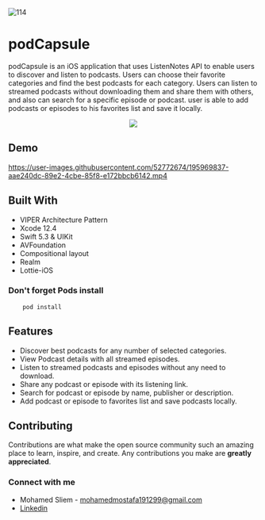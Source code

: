 ![114](https://user-images.githubusercontent.com/52772674/196005816-7e7cb4c5-db16-4252-8f1e-382840a79644.png)


# podCapsule

podCapsule is an iOS application that uses ListenNotes API to enable users to discover and listen to podcasts. Users can choose their favorite categories and find the best podcasts for each category. Users can listen to streamed podcasts without downloading them and share them with others, and also can search for a specific episode or podcast. user is able to add podcasts or episodes to his favorites list and save it locally.

<p align="center">
<img src = https://github.com/mosliem/podCapsule/blob/main/Screenshots/mock.png>
</p>

## Demo

https://user-images.githubusercontent.com/52772674/195969837-aae240dc-89e2-4cbe-85f8-e172bbcb6142.mp4

## Built With
- VIPER Architecture Pattern 
- Xcode 12.4
- Swift 5.3 & UIKit
- AVFoundation
- Compositional layout
- Realm 
- Lottie-iOS



<h3> Don't forget Pods install </h3>

        pod install


## Features 

- Discover best podcasts for any number of selected categories.
- View Podcast details with all streamed episodes.
- Listen to streamed podcasts and episodes without any need to download.
- Share any podcast or episode with its listening link.
- Search for podcast or episode by name, publisher or description.
- Add podcast or episode to favorites list and save podcasts locally.


## Contributing

Contributions are what make the open source community such an amazing place to learn, inspire, and create. Any contributions you make are **greatly appreciated**.
  
<h3 align="left">Connect with me</h3>

 -  Mohamed Sliem - mohamedmostafa191299@gmail.com
 -  [Linkedin](https://www.linkedin.com/in/mohamed-sliem-662491172/)
